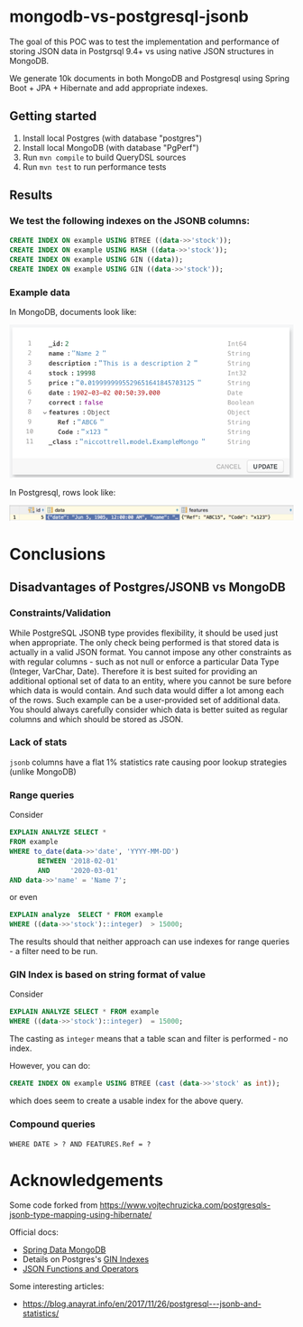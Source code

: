 # mongodb-vs-postgresql-jsonb

The goal of this POC was to test the implementation and performance of storing JSON data in Postgrsql 9.4+ vs using native JSON structures in MongoDB.

We generate 10k documents in both MongoDB and Postgresql using Spring Boot + JPA + Hibernate and add appropriate indexes. 

## Getting started

1. Install local Postgres (with database "postgres")
1. Install local MongoDB (with database "PgPerf")
1. Run `mvn compile` to build QueryDSL sources
1. Run `mvn test` to run performance tests

## Results

### We test the following indexes on the JSONB columns:

```sql
CREATE INDEX ON example USING BTREE ((data->>'stock'));
CREATE INDEX ON example USING HASH ((data->>'stock'));
CREATE INDEX ON example USING GIN ((data));
CREATE INDEX ON example USING GIN ((data->>'stock'));
```

### Example data

In MongoDB, documents look like:

![MongoDB example](example_mongo.png)

In Postgresql, rows look like:

![Postgresql example](example_jsonb.png)

# Conclusions

## Disadvantages of Postgres/JSONB vs MongoDB

### Constraints/Validation

While PostgreSQL JSONB type provides flexibility, it should be used just when appropriate. The only check being performed is that stored data is actually in a valid JSON format. You cannot impose any other constraints as with regular columns - such as not null or enforce a particular Data Type (Integer, VarChar, Date). Therefore it is best suited for providing an additional optional set of data to an entity, where you cannot be sure before which data is would contain. And such data would differ a lot among each of the rows. Such example can be a user-provided set of additional data. You should always carefully consider which data is better suited as regular columns and which should be stored as JSON.

### Lack of stats

`jsonb` columns have a flat 1% statistics rate causing poor lookup strategies (unlike MongoDB)

### Range queries

Consider
```sql
EXPLAIN ANALYZE SELECT *
FROM example
WHERE to_date(data->>'date', 'YYYY-MM-DD') 
       BETWEEN '2018-02-01' 
       AND     '2020-03-01'
AND data->>'name' = 'Name 7';
```
or even
```sql
EXPLAIN analyze  SELECT * FROM example
WHERE ((data->>'stock')::integer)  > 15000;
```
   
The results should that neither approach can use indexes for range queries - a filter need to be run.   
   
### GIN Index is based on string format of value

Consider 
```sql
EXPLAIN ANALYZE SELECT * FROM example
WHERE ((data->>'stock')::integer)  = 15000;
```   
The casting as `integer` means that a table scan and filter is performed - no index.   
   
However, you can do:
```sql
CREATE INDEX ON example USING BTREE (cast (data->>'stock' as int));
```   
which does seem to create a usable index for the above query.
### Compound queries

`WHERE DATE > ? AND FEATURES.Ref = ?`

# Acknowledgements

Some code forked from https://www.vojtechruzicka.com/postgresqls-jsonb-type-mapping-using-hibernate/

Official docs:
* [Spring Data MongoDB](https://docs.spring.io/spring-data/mongodb/docs/current/reference/html/)
* Details on Postgres's [GIN Indexes](https://www.postgresql.org/docs/current/static/gin.html)
* [JSON Functions and Operators](https://www.postgresql.org/docs/9.5/static/functions-json.html)

Some interesting articles:
* https://blog.anayrat.info/en/2017/11/26/postgresql---jsonb-and-statistics/

